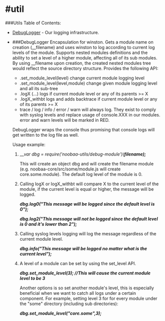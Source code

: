 #util
===========
###Utils Table of Contents:

* [DebugLogger](#DebugLogger) - Our logging infrastructure.

* ###DebugLogger
  Encapsulation for winston. Gets a module name on creation (__filename) and uses winston to log
  according to current log levels of the module. Supports nested modules definitions and the ability to set a level
  of a higher module, affecting all of its sub modules.
  By using __filename upon creation, the created nested modules tree would reflect the source directory structure.
  Provides the following API:

    - .set_module_level(level) change current module logging level
    - .set_module_level(level,module) change given module logging level and all its sub-tree
    - .logX (...) logs if current module level or any of its parents >= X
    - .logX_withbt logs and adds backtrace if current module level or any of its parents >= X
    - trace / log / info / error / warn will always log. They exist to comply with syslog levels
      and replace usage of console.XXX in our modules. error and warn levels will be marked in RED.

  DebugLogger wraps the console thus promising that console logs will get written to the log file as well.

  Usage example:

  1) ___var dbg = require('noobaa-utils/debug-module')(__filename);___

     This will create an object dbg and will create the filename module (e.g. noobaa-core/src/some/module.js will create core.some.module). The default log level of the module is 0.

  2) Calling logX or logX_withbt will compare X to the current level of the module, if the current level is equal or higher, the message will be logged.

     ___dbg.log0("This message will be logged since the default level is 0");___

     ___dbg.log2("This message will not be logged since the default level is 0 and it's lower than 2");___

  3) Calling syslog levels logging will log the message regardless of the current module level.

     ___dbg.info("This message will be logged no matter what is the current level");___

  4) A level of a module can be set by using the set_level API.

     ___dbg.set_module_level(3); //This will cause the current module level to be 3___

     Another options is so set another module's level, this is especially beneficial when we want to catch all logs under a certain component. For example, setting level 3 for for every module under the "some" directory (including sub directories):

     ___dbg.set_module_level("core.some",3);___
